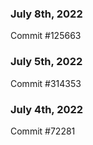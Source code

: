 ### July 8th, 2022

Commit #125663

### July 5th, 2022

Commit #314353


### July 4th, 2022

Commit #72281
